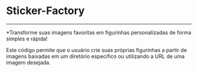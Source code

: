 # Sticker-Factory
---

*Transforme suas imagens favoritas em figurinhas personalizadas de forma simples e rápida!

Este código permite que o usuário crie suas próprias figurinhas a partir de imagens baixadas em um diretório específico ou utilizando a URL de uma imagem desejada.
